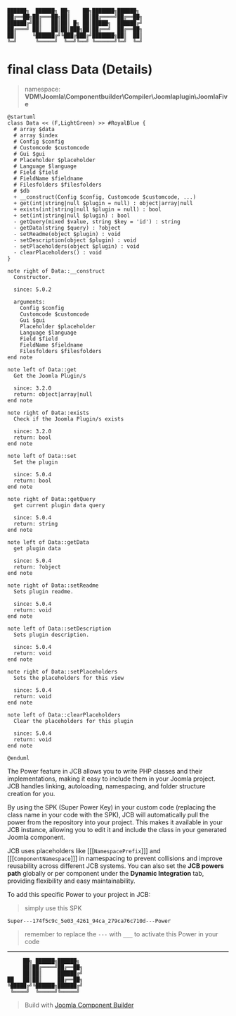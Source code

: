 ```
██████╗  ██████╗ ██╗    ██╗███████╗██████╗
██╔══██╗██╔═══██╗██║    ██║██╔════╝██╔══██╗
██████╔╝██║   ██║██║ █╗ ██║█████╗  ██████╔╝
██╔═══╝ ██║   ██║██║███╗██║██╔══╝  ██╔══██╗
██║     ╚██████╔╝╚███╔███╔╝███████╗██║  ██║
╚═╝      ╚═════╝  ╚══╝╚══╝ ╚══════╝╚═╝  ╚═╝
```
# final class Data (Details)
> namespace: **VDM\Joomla\Componentbuilder\Compiler\Joomlaplugin\JoomlaFive**

```uml
@startuml
class Data << (F,LightGreen) >> #RoyalBlue {
  # array $data
  # array $index
  # Config $config
  # Customcode $customcode
  # Gui $gui
  # Placeholder $placeholder
  # Language $language
  # Field $field
  # FieldName $fieldname
  # Filesfolders $filesfolders
  # $db
  + __construct(Config $config, Customcode $customcode, ...)
  + get(int|string|null $plugin = null) : object|array|null
  + exists(int|string|null $plugin = null) : bool
  + set(int|string|null $plugin) : bool
  - getQuery(mixed $value, string $key = 'id') : string
  - getData(string $query) : ?object
  - setReadme(object $plugin) : void
  - setDescription(object $plugin) : void
  - setPlaceholders(object $plugin) : void
  - clearPlaceholders() : void
}

note right of Data::__construct
  Constructor.

  since: 5.0.2
  
  arguments:
    Config $config
    Customcode $customcode
    Gui $gui
    Placeholder $placeholder
    Language $language
    Field $field
    FieldName $fieldname
    Filesfolders $filesfolders
end note

note left of Data::get
  Get the Joomla Plugin/s

  since: 3.2.0
  return: object|array|null
end note

note right of Data::exists
  Check if the Joomla Plugin/s exists

  since: 3.2.0
  return: bool
end note

note left of Data::set
  Set the plugin

  since: 5.0.4
  return: bool
end note

note right of Data::getQuery
  get current plugin data query

  since: 5.0.4
  return: string
end note

note left of Data::getData
  get plugin data

  since: 5.0.4
  return: ?object
end note

note right of Data::setReadme
  Sets plugin readme.

  since: 5.0.4
  return: void
end note

note left of Data::setDescription
  Sets plugin description.

  since: 5.0.4
  return: void
end note

note right of Data::setPlaceholders
  Sets the placeholders for this view

  since: 5.0.4
  return: void
end note

note left of Data::clearPlaceholders
  Clear the placeholders for this plugin

  since: 5.0.4
  return: void
end note
 
@enduml
```

The Power feature in JCB allows you to write PHP classes and their implementations, making it easy to include them in your Joomla project. JCB handles linking, autoloading, namespacing, and folder structure creation for you.

By using the SPK (Super Power Key) in your custom code (replacing the class name in your code with the SPK), JCB will automatically pull the power from the repository into your project. This makes it available in your JCB instance, allowing you to edit it and include the class in your generated Joomla component.

JCB uses placeholders like [[[`NamespacePrefix`]]] and [[[`ComponentNamespace`]]] in namespacing to prevent collisions and improve reusability across different JCB systems. You can also set the **JCB powers path** globally or per component under the **Dynamic Integration** tab, providing flexibility and easy maintainability.

To add this specific Power to your project in JCB:

> simply use this SPK
```
Super---174f5c9c_5e03_4261_94ca_279ca76c710d---Power
```
> remember to replace the `---` with `___` to activate this Power in your code

---
```
     ██╗ ██████╗██████╗
     ██║██╔════╝██╔══██╗
     ██║██║     ██████╔╝
██   ██║██║     ██╔══██╗
╚█████╔╝╚██████╗██████╔╝
 ╚════╝  ╚═════╝╚═════╝
```
> Build with [Joomla Component Builder](https://git.vdm.dev/joomla/Component-Builder)

